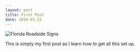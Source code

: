 ```yaml
---
layout: post
title: First Post
date: 2016-01-22
---
```


![Florida Roadside Signs](http://raritet-blog.s3.amazonaws.com/img/20151014-DSCF3846.jpg)

This is simply my first post as I learn how to get all this set up.
